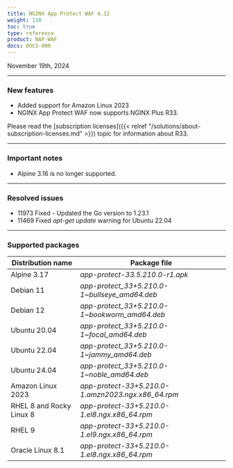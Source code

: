 ```yaml
---
title: NGINX App Protect WAF 4.12
weight: 110
toc: true
type: reference
product: NAP-WAF
docs: DOCS-000
---
```


November 19th, 2024

---

### New features

- Added support for Amazon Linux 2023
- NGINX App Protect WAF now supports NGINX Plus R33. 

Please read the [subscription licenses]({{< relref "/solutions/about-subscription-licenses.md" >}}) topic for information about R33.

---

### Important notes

- Alpine 3.16 is no longer supported.

--- 

### Resolved issues

- 11973 Fixed - Updated the Go version to 1.23.1
- 11469 Fixed _apt-get update_ warning for Ubuntu 22.04 

---

### Supported packages

| Distribution name        | Package file                                       |
|--------------------------|----------------------------------------------------|
| Alpine 3.17              | _app-protect-33.5.210.0-r1.apk_                    |
| Debian 11                | _app-protect_33+5.210.0-1\~bullseye_amd64.deb_     |
| Debian 12                | _app-protect_33+5.210.0-1\~bookworm_amd64.deb_     |
| Ubuntu 20.04             | _app-protect_33+5.210.0-1\~focal_amd64.deb_        |
| Ubuntu 22.04             | _app-protect_33+5.210.0-1\~jammy_amd64.deb_        |
| Ubuntu 24.04             | _app-protect_33+5.210.0-1\~noble_amd64.deb_        |
| Amazon Linux 2023        | _app-protect-33+5.210.0-1.amzn2023.ngx.x86_64.rpm_ |
| RHEL 8 and Rocky Linux 8 | _app-protect-33+5.210.0-1.el8.ngx.x86_64.rpm_      |
| RHEL 9                   | _app-protect-33+5.210.0-1.el9.ngx.x86_64.rpm_      |
| Oracle Linux 8.1         | _app-protect-33+5.210.0-1.el8.ngx.x86_64.rpm_      |
